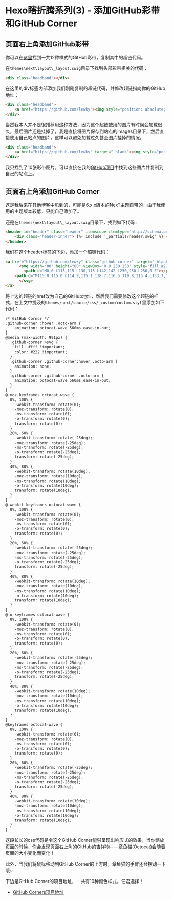 # Hexo瞎折腾系列(3) - 添加GitHub彩带和GitHub Corner

## 页面右上角添加GitHub彩带

你可以在<a href="https://github.com/blog/273-github-ribbons" target="_blank">这里</a>找到一共12种样式的GitHub彩带，复制其中的超链代码。

在`themes\next\layout\_layout.swig`目录下找到头部彩带相关的代码：

```html
<div class="headband"></div>
```
<!--more-->
在这里的div标签内部添加我们刚刚复制的超链代码，并修改超链指向你的GitHub地址：

```html
<div class="headband">
    <a href="https://github.com/lewky"><img style="position: absolute; top: 0; right: 0; border: 0;" src="https://s3.amazonaws.com/github/ribbons/forkme_right_red_aa0000.png" alt="Fork me on GitHub"></a>
</div>
```

当然我本人并不是很推荐用这种方法，因为这个超链使用的图片有时候会加载很久，最后图片还是挂掉了，我是直接将图片保存到站点的images目录下，然后直接使用自己站点的图片，这样可以避免加载过久甚至图片挂掉的情况。

```html
<div class="headband">
	<a href="https://github.com/lewky" target="_blank"><img style="position: absolute; top: 0; right: 0; border: 0;" src="/images/headband/forkme_right_red.png" alt="Fork me on GitHub"></a>
</div>
```

我只找到了10张彩带图片，可以直接在我的<a href="https://github.com/lewky/lewky.github.io/tree/dev/source/images/headband" target="_blank">GitHub项目</a>中找到这些图片并复制到自己的站点上。

## 页面右上角添加GitHub Corner

这是我后来在其他博客中见到的，可能是6.x.x版本的NexT主题自带的，由于我使用的主题版本较低，只能自己添加了。

还是在`themes\next\layout\_layout.swig`目录下，找到如下代码：

```html
<header id="header" class="header" itemscope itemtype="http://schema.org/WPHeader">
    <div class="header-inner"> {%- include '_partials/header.swig' %} </div>
</header>
```

我们在这个header标签的下边，添加一个超链代码：

```html
<a href="https://github.com/lewky" class="github-corner" target="_blank" title="Follow me on GitHub" aria-label="Follow me on GitHub">
      <svg width="80" height="80" viewBox="0 0 250 250" style="fill:#222; color:#fff; position: absolute; top: 0; border: 0; right: 0;" aria-hidden="true">
        <path d="M0,0 L115,115 L130,115 L142,142 L250,250 L250,0 Z"></path><path d="M128.3,109.0 C113.8,99.7 119.0,89.6 119.0,89.6 C122.0,82.7 120.5,78.6 120.5,78.6 C119.2,72.0 123.4,76.3 123.4,76.3 C127.3,80.9 125.5,87.3 125.5,87.3 C122.9,97.6 130.6,101.9 134.4,103.2" fill="currentColor" style="transform-origin: 130px 106px;" class="octo-arm"></path>
	<path d="M115.0,115.0 C114.9,115.1 118.7,116.5 119.8,115.4 L133.7,101.6 C136.9,99.2 139.9,98.4 142.2,98.6 C133.8,88.0 127.5,74.4 143.8,58.0 C148.5,53.4 154.0,51.2 159.7,51.0 C160.3,49.4 163.2,43.6 171.4,40.1 C171.4,40.1 176.1,42.5 178.8,56.2 C183.1,58.6 187.2,61.8 190.9,65.4 C194.5,69.0 197.7,73.2 200.1,77.6 C213.8,80.2 216.3,84.9 216.3,84.9 C212.7,93.1 206.9,96.0 205.4,96.6 C205.1,102.4 203.0,107.8 198.3,112.5 C181.9,128.9 168.3,122.5 157.7,114.1 C157.9,116.9 156.7,120.9 152.7,124.9 L141.0,136.5 C139.8,137.7 141.6,141.9 141.8,141.8 Z" fill="currentColor" class="octo-body"></path>
      </svg>
</a>
```

将上边的超链的href改为自己的GitHub地址，然后我们需要修改这个超链的样式，在上文中提及的`themes/next/source/css/_custom/custom.styl`里添加如下代码：

```html
/* GitHub Cornor */
.github-corner :hover .octo-arm {
    animation: octocat-wave 560ms ease-in-out;
}
@media (max-width: 991px) {
  .github-corner >svg {
    fill: #fff !important;
    color: #222 !important;
  }
  .github-corner .github-corner:hover .octo-arm {
    animation: none;
  }
  .github-corner .github-corner .octo-arm {
    animation: octocat-wave 560ms ease-in-out;
  }
}
@-moz-keyframes octocat-wave {
  0%, 100% {
    -webkit-transform: rotate(0);
    -moz-transform: rotate(0);
    -ms-transform: rotate(0);
    -o-transform: rotate(0);
    transform: rotate(0);
  }
  20%, 60% {
    -webkit-transform: rotate(-25deg);
    -moz-transform: rotate(-25deg);
    -ms-transform: rotate(-25deg);
    -o-transform: rotate(-25deg);
    transform: rotate(-25deg);
  }
  40%, 80% {
    -webkit-transform: rotate(10deg);
    -moz-transform: rotate(10deg);
    -ms-transform: rotate(10deg);
    -o-transform: rotate(10deg);
    transform: rotate(10deg);
  }
}
@-webkit-keyframes octocat-wave {
  0%, 100% {
    -webkit-transform: rotate(0);
    -moz-transform: rotate(0);
    -ms-transform: rotate(0);
    -o-transform: rotate(0);
    transform: rotate(0);
  }
  20%, 60% {
    -webkit-transform: rotate(-25deg);
    -moz-transform: rotate(-25deg);
    -ms-transform: rotate(-25deg);
    -o-transform: rotate(-25deg);
    transform: rotate(-25deg);
  }
  40%, 80% {
    -webkit-transform: rotate(10deg);
    -moz-transform: rotate(10deg);
    -ms-transform: rotate(10deg);
    -o-transform: rotate(10deg);
    transform: rotate(10deg);
  }
}
@-o-keyframes octocat-wave {
  0%, 100% {
    -webkit-transform: rotate(0);
    -moz-transform: rotate(0);
    -ms-transform: rotate(0);
    -o-transform: rotate(0);
    transform: rotate(0);
  }
  20%, 60% {
    -webkit-transform: rotate(-25deg);
    -moz-transform: rotate(-25deg);
    -ms-transform: rotate(-25deg);
    -o-transform: rotate(-25deg);
    transform: rotate(-25deg);
  }
  40%, 80% {
    -webkit-transform: rotate(10deg);
    -moz-transform: rotate(10deg);
    -ms-transform: rotate(10deg);
    -o-transform: rotate(10deg);
    transform: rotate(10deg);
  }
}
@keyframes octocat-wave {
  0%, 100% {
    -webkit-transform: rotate(0);
    -moz-transform: rotate(0);
    -ms-transform: rotate(0);
    -o-transform: rotate(0);
    transform: rotate(0);
  }
  20%, 60% {
    -webkit-transform: rotate(-25deg);
    -moz-transform: rotate(-25deg);
    -ms-transform: rotate(-25deg);
    -o-transform: rotate(-25deg);
    transform: rotate(-25deg);
  }
  40%, 80% {
    -webkit-transform: rotate(10deg);
    -moz-transform: rotate(10deg);
    -ms-transform: rotate(10deg);
    -o-transform: rotate(10deg);
    transform: rotate(10deg);
  }
}
```

这段长长的css代码是令这个GitHub Corner能够呈现出响应式的效果，当你缩放页面的时候，你会发现页面右上角的GitHub的吉祥物——章鱼猫(Octocat)会随着页面的大小变化而变化！

此外，当我们将鼠标移动到GitHub Corner的上方时，章鱼猫的手臂还会摆动一下哦~

下边是GitHub Corner的项目地址，一共有10种颜色样式，任君选择！
* [GitHub Corners项目地址](http://tholman.com/github-corners/)
